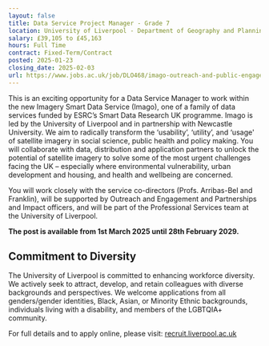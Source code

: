 ```yaml
---
layout: false
title: Data Service Project Manager - Grade 7
location: University of Liverpool - Department of Geography and Planning - Faculty of Science and Engineering - School of Environmental Sciences
salary: £39,105 to £45,163
hours: Full Time
contract: Fixed-Term/Contract
posted: 2025-01-23
closing_date: 2025-02-03
url: https://www.jobs.ac.uk/job/DLO468/imago-outreach-and-public-engagement-officer-grade-7
---
```


This is an exciting opportunity for a Data Service Manager to work within the new Imagery Smart Data Service (Imago), one of a family of data services funded by ESRC’s Smart Data Research UK programme. Imago is led by the University of Liverpool and in partnership with Newcastle University. We aim to radically transform the ‘usability’, ‘utility’, and ‘usage' of satellite imagery in social science, public health and policy making. You will collaborate with data, distribution and application partners to unlock the potential of satellite imagery to solve some of the most urgent challenges facing the UK – especially where environmental vulnerability, urban development and housing, and health and wellbeing are concerned.

You will work closely with the service co-directors (Profs. Arribas-Bel and Franklin), will be supported by Outreach and Engagement and Partnerships and Impact officers, and will be part of the Professional Services team at the University of Liverpool.

**The post is available from 1st March 2025 until 28th February 2029.**

## Commitment to Diversity

The University of Liverpool is committed to enhancing workforce diversity. We actively seek to attract, develop, and retain colleagues with diverse backgrounds and perspectives. We welcome applications from all genders/gender identities, Black, Asian, or Minority Ethnic backgrounds, individuals living with a disability, and members of the LGBTQIA+ community.

For full details and to apply online, please visit: [recruit.liverpool.ac.uk](https://recruit.liverpool.ac.uk)
